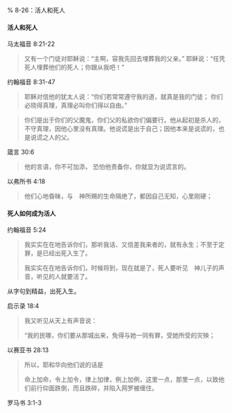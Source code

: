 % 8-26：活人和死人

#### 活人和死人

马太福音 8:21-22

> 又有一个门徒对耶稣说：“主啊，容我先回去埋葬我的父亲。” 耶稣说：“任凭死人埋葬他们的死人；你跟从我吧！”

约翰福音 8:31-47

> 耶稣对信他的犹太人说：“你们若常常遵守我的道，就真是我的门徒； 你们必晓得真理，真理必叫你们得以自由。”

> 你们是出于你们的父魔鬼，你们父的私欲你们偏要行。他从起初是杀人的，不守真理，因他心里没有真理。他说谎是出于自己；因他本来是说谎的，也是说谎之人的父。

箴言 30:6

> 他的言语，你不可加添，
> 恐怕他责备你，你就显为说谎言的。

以弗所书 4:18

> 他们心地昏昧，与　神所赐的生命隔绝了，都因自己无知，心里刚硬；

#### 死人如何成为活人

约翰福音 5:24

> 我实实在在地告诉你们，那听我话、又信差我来者的，就有永生；不至于定罪，是已经出死入生了。
>
> 我实实在在地告诉你们，时候将到，现在就是了，死人要听见　神儿子的声音，听见的人就要活了。

从字句到精益，出死入生。

启示录 18:4

> 我又听见从天上有声音说：
>
> “我的民哪，你们要从那城出来，免得与她一同有罪，受她所受的灾殃；

以赛亚书 28:13

> 所以，耶和华向他们说的话是
>
> 命上加命，令上加令，律上加律，例上加例，这里一点，那里一点，以致他们前行仰面跌倒，而且跌碎，并陷入网罗被缠住。

罗马书 3:1-3
